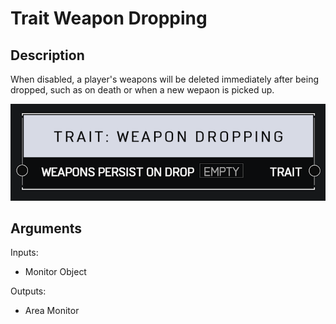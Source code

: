 # Trait Weapon Dropping

## Description

When disabled, a player's weapons will be deleted immediately after being dropped, such as on death or when a new wepaon is picked up.

![Area Monitor](../../.gitbook/assets/images/scripting/traits/trait-weapon-dropping.png)

## Arguments

Inputs:

* Monitor Object

Outputs:

* Area Monitor
